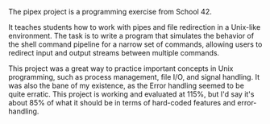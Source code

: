 The pipex project is a programming exercise from School 42. 

It teaches students how to work with pipes and file redirection in a Unix-like environment. 
The task is to write a program that simulates the behavior of the shell command pipeline for a narrow set of commands, allowing users to redirect 
input and output streams between multiple commands.

This project was a great way to practice important concepts in Unix programming, such as process management, file I/O, and signal handling. It was also the bane
of my existence, as the Error handling seemed to be quite erratic. This project is working and evaluated at 115%, but I'd say it's about 85% of what it 
should be in terms of hard-coded features and error-handling.
